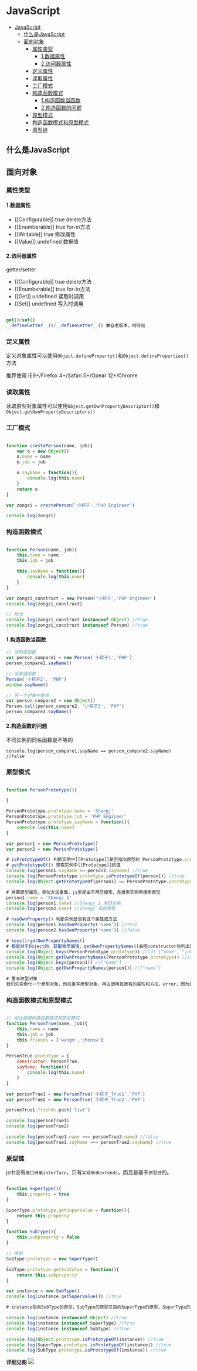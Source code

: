 # JavaScript

<!-- TOC -->

- [JavaScript](#javascript)
    - [什么是JavaScript](#什么是javascript)
    - [面向对象](#面向对象)
        - [属性类型](#属性类型)
            - [1.数据属性](#1数据属性)
            - [2.访问器属性](#2访问器属性)
        - [定义属性](#定义属性)
        - [读取属性](#读取属性)
        - [工厂模式](#工厂模式)
        - [构造函数模式](#构造函数模式)
            - [1.构造函数当函数](#1构造函数当函数)
            - [2.构造函数的问题](#2构造函数的问题)
        - [原型模式](#原型模式)
        - [构造函数模式和原型模式](#构造函数模式和原型模式)
        - [原型链](#原型链)

<!-- /TOC -->

## 什么是JavaScript

## 面向对象

### 属性类型

#### 1.数据属性

- [[Configurable]] true delete方法
- [[Enumberable]] true for-in方法
- [[Writable]] true 修改属性
- [[Value]] undefined 数据值

#### 2.访问器属性

getter/setter

- [[Configurable]] true delete方法
- [[Enumberable]] true for-in方法
- [[Get]] undefined 读取时调用
- [[Set]] undefined 写入时调用

```js

get()/set()
__defineGetter__()/__defineSetter__() 兼容老版本，呵呵哒

```

### 定义属性

定义对象属性可以使用`Object.defineProperty()`和`Object.defineProperties()`方法

推荐使用 IE9+/Firefox 4+/Safari 5+/Opear 12+/Chrome

### 读取属性

读取原型对象属性可以使用`Object.getOwnPropertyDescriptor()`和`Object.getOwnPropertyDescriptors()`

### 工厂模式

```js

function crestePerson(name, job){
    var o = new Object()
    o.name = name
    o.job = job

    o.sayName = function(){
        console.log(this.name)
    }
    return o
}

var zongzi = crestePerson('小粽子','PHP Engineer')

console.log(zongzi)

```

### 构造函数模式

```js

function Person(name, job){
    this.name = name
    this.job = job

    this.sayName = function(){
        console.log(this.name)
    }
}

var zongzi_construct = new Person('小粽子','PHP Engineer')
console.log(zongzi_construct)

// 检测
console.log(zongzi_construct instanceof Object) //true
console.log(zongzi_construct instanceof Person) //true

```

#### 1.构造函数当函数

```js
// 当构造函数
var person_compare1 = new Person('小粽子1','PHP')
person_compare1.sayName()

// 当普通函数
Person('小粽子2', 'PHP')
window.sayName()

// 另一个对象中使用
var person_compare2 = new Object()
Person.call(person_compare2, '小粽子3', 'PHP')
person_compare2.sayName()
```

#### 2.构造函数的问题

不同实例的同名函数是不等的

`console.log(person_compare1.sayName == person_compare2.sayName) //false`

### 原型模式

```js

function PersonPrototype(){

}

PersonPrototype.prototype.name = 'Shengj'
PersonPrototype.prototype.job = 'PHP Engineer'
PersonPrototype.prototype.sayName = function(){
    console.log(this.name)
}

var person1 = new PersonPrototype()
var person2 = new PersonPrototype()

# isPrototypeOf() 判断实例中[[Prototype]]是否指向原型的 PersonPrototype.prototype
# getPrototypeOf() 获取实例中[[Prototype]]的值
console.log(person1.sayName == person2.sayName) //true
console.log(PersonPrototype.prototype.isPrototypeOf(person1)) //true
console.log(Object.getPrototypeOf(person1) == PersonPrototype.prototype) //true

# 屏蔽原型属性，类似方法重载，js里是由于两层搜索，先搜索实例再搜索原型
person1.name = 'Shengj_1'
console.log(person1.name) //Shengj_1 来自实例
console.log(person2.name) //Shengj 来自原型

# hasOwnProperty() 判断实例是否有这个属性或方法
console.log(person1.hasOwnProperty('name')) //true
console.log(person2.hasOwnProperty('name')) //false

# keys()/getOwnPropertyNames()
# 都是对于Object的，获取枚举属性，getOwnPropertyNames()会把constructor也列出来
console.log(Object.keys(PersonPrototype.prototype)) //(3) ["name", "job", "sayName"]
console.log(Object.getOwnPropertyNames(PersonPrototype.prototype)) //(4) ["constructor", "name", "job", "sayName"]
console.log(Object.keys(person1)) //["name"]
console.log(Object.getOwnPropertyNames(person1)) //["name"]

# 重写原型对象
我们先实例化一个原型对象，然后重写原型对象，再去调用其原有的属性和方法，error，因为重写原型对象失去了对象实例化的关联
```

### 构造函数模式和原型模式

```js

// 组合使用构造函数模式和原型模式
function PersonTrue(name, job){
    this.name = name
    this.job = job
    this.friends = ['wangm','chensw']
}

PersonTrue.prototype = {
    constructor: PersonTrue,
    sayName: function(){
        console.log(this.name)
    }
}

var personTrue1 = new PersonTrue('小粽子_True1','PHP')
var personTrue2 = new PersonTrue('小粽子_True2','PHP')

personTrue1.friends.push('liwt')

console.log(personTrue1)
console.log(personTrue2)

console.log(personTrue1.name === personTrue2.name) //false
console.log(personTrue1.sayName === personTrue2.sayName) //true
```

### 原型链

js中没有`接口继承interface`，只有`实现继承extends`，而且是基于`原型链`的。

```js

function SuperType(){
    this.property = true
}

SuperType.prototype.getSuperValue = function(){
    return this.property
}

function SubType(){
    this.subproperty = false
}

// 继承
SubType.prototype = new SuperType()

SubType.prototype.getSubValue = function(){
    return this.subproperty
}

var instance = new SubType()
console.log(instance.getSuperValue()) //true

# instance指向SubType的原型，SubType的原型又指向SuperType的原型，SuperType的原型又指向Object的原型

console.log(instance instanceof Object) //true
console.log(instance instanceof SuperType) //true
console.log(instance instanceof SubType) //true

console.log(Object.prototype.isPrototypeOf(instance)) //true
console.log(SuperType.prototype.isPrototypeOf(instance)) //true
console.log(SubType.prototype.isPrototypeOf(instance)) //true

```

**详细见图**
![](js/public/完整的原型链.jpg)
